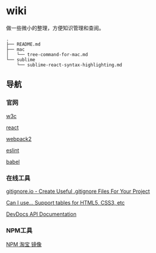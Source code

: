 # wiki

做一些微小的整理，方便知识管理和查阅。

	.
	├── README.md
	├── mac
	│   └── tree-command-for-mac.md
	└── sublime
	    └── sublime-react-syntax-highlighting.md


## 导航

### 官网

[w3c](https://www.w3.org/)

[react](https://facebook.github.io/react/)

[webpack2](https://webpack.js.org/)

[eslint](http://eslint.org/)

[babel](https://babeljs.io/)

### 在线工具

[gitignore.io - Create Useful .gitignore Files For Your Project](https://www.gitignore.io/)

[Can I use... Support tables for HTML5, CSS3, etc](http://www.caniuse.com/)

[DevDocs API Documentation](http://devdocs.io/)

### NPM工具

[NPM 淘宝 镜像](https://npm.taobao.org/)
